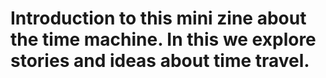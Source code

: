 # Introduction to this mini zine about the time machine. In this we explore stories and ideas about time travel.
